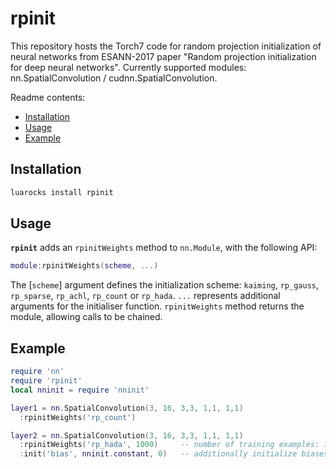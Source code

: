 # rpinit
This repository hosts the Torch7 code for random projection initialization of neural networks from ESANN-2017 paper
"Random projection initialization for deep neural networks". Currently supported modules: nn.SpatialConvolution /
cudnn.SpatialConvolution.

Readme contents:

- [Installation](#installation)
- [Usage](#usage)
- [Example](#example)


## Installation

```sh
luarocks install rpinit
```

## Usage

**`rpinit`** adds an `rpinitWeights` method to `nn.Module`, with the following API:

```lua
module:rpinitWeights(scheme, ...)
```

The [`scheme`] argument defines the initialization scheme: `kaiming`, `rp_gauss`, `rp_sparse`, `rp_achl`, `rp_count` or
`rp_hada`. `...` represents additional arguments for the initialiser function.
`rpinitWeights` method returns the module, allowing calls to be chained.


## Example

```lua
require 'nn'
require 'rpinit'
local nninit = require 'nninit'

layer1 = nn.SpatialConvolution(3, 16, 3,3, 1,1, 1,1)
  :rpinitWeights('rp_count')

layer2 = nn.SpatialConvolution(3, 16, 3,3, 1,1, 1,1)
  :rpinitWeights('rp_hada', 1000)     -- number of training examples: 1000; required by rp_hada scheme
  :init('bias', nninit.constant, 0)   -- additionally initialize biases to zeros
```